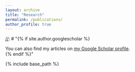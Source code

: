 ```yaml
---
layout: archive
title: "Research"
permalink: /publications/
author_profile: true
---
```


[//]: # "{% if site.author.googlescholar %}
  <div class="wordwrap">You can also find my articles on <a href="{{site.author.googlescholar}}">my Google Scholar profile</a>.</div>
{% endif %}"

{% include base_path %}

[//]: # "{% for post in site.publications reversed %}
  {% include archive-single.html %}
{% endfor %}"
